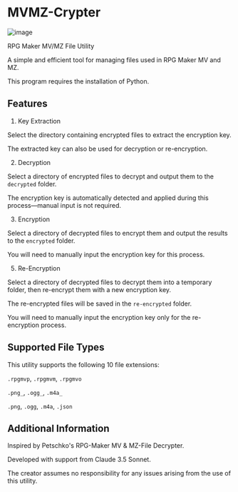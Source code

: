 # MVMZ-Crypter

![image](https://github.com/user-attachments/assets/7c56ba5e-5cc9-42c5-9049-32763b6f2dde)


RPG Maker MV/MZ File Utility

A simple and efficient tool for managing files used in RPG Maker MV and MZ.

This program requires the installation of Python.

<h2>Features</h2>

1. Key Extraction

Select the directory containing encrypted files to extract the encryption key.

The extracted key can also be used for decryption or re-encryption.

2. Decryption

Select a directory of encrypted files to decrypt and output them to the ``decrypted`` folder.

The encryption key is automatically detected and applied during this process—manual input is not required.

3. Encryption

Select a directory of decrypted files to encrypt them and output the results to the ``encrypted`` folder.

You will need to manually input the encryption key for this process.

5. Re-Encryption

Select a directory of decrypted files to decrypt them into a temporary folder, then re-encrypt them with a new encryption key.

The re-encrypted files will be saved in the ``re-encrypted`` folder.

You will need to manually input the encryption key only for the re-encryption process.

<h2>Supported File Types</h2>

This utility supports the following 10 file extensions:

``.rpgmvp``, ``.rpgmvm``, ``.rpgmvo``

``.png_``, ``.ogg_``, ``.m4a_``

``.png``, ``.ogg``, ``.m4a``, ``.json``

<h2>Additional Information</h2>

Inspired by Petschko's RPG-Maker MV & MZ-File Decrypter.

Developed with support from Claude 3.5 Sonnet.

The creator assumes no responsibility for any issues arising from the use of this utility.
